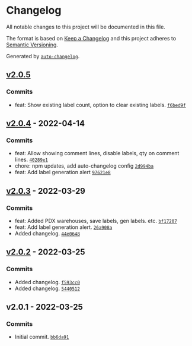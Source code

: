 # Changelog

All notable changes to this project will be documented in this file.

The format is based on [Keep a Changelog](https://keepachangelog.com/en/1.0.0/)
and this project adheres to [Semantic Versioning](https://semver.org/spec/v2.0.0.html).

Generated by [`auto-changelog`](https://github.com/CookPete/auto-changelog).

## [v2.0.5](https://github.com/UtahGooner/po-labels/compare/v2.0.4...v2.0.5)

### Commits

- feat: Show existing label count, option to clear existing labels. [`f6bed9f`](https://github.com/UtahGooner/po-labels/commit/f6bed9fbb8d5e77cce7b58ef211448381fbf1226)

## [v2.0.4](https://github.com/UtahGooner/po-labels/compare/v2.0.3...v2.0.4) - 2022-04-14

### Commits

- feat: Allow showing comment lines, disable labels, qty on comment lines. [`40289e1`](https://github.com/UtahGooner/po-labels/commit/40289e14376df3112aeb63640c4e8f9fd5d6d50b)
- chore: npm updates, add auto-changelog config [`2d994ba`](https://github.com/UtahGooner/po-labels/commit/2d994bad5afcd269277a976a1ca55e6bd082dc8c)
- feat: Add label generation alert [`97621e8`](https://github.com/UtahGooner/po-labels/commit/97621e877d19836393f9f7e154cfdd5b76c33b85)

## [v2.0.3](https://github.com/UtahGooner/po-labels/compare/v2.0.2...v2.0.3) - 2022-03-29

### Commits

- feat: Added PDX warehouses, save labels, gen labels. etc. [`bf17207`](https://github.com/UtahGooner/po-labels/commit/bf17207195d71df431b0fea5c983f2d1f6ff901e)
- feat: Add label generation alert. [`26a908a`](https://github.com/UtahGooner/po-labels/commit/26a908ac01455ddb414c4bd031ab4cb1c14fa3db)
- Added changelog. [`44e0648`](https://github.com/UtahGooner/po-labels/commit/44e06487694349622bbc787a7da782be4060969f)

## [v2.0.2](https://github.com/UtahGooner/po-labels/compare/v2.0.1...v2.0.2) - 2022-03-25

### Commits

- Added changelog. [`f593cc0`](https://github.com/UtahGooner/po-labels/commit/f593cc0d6958415f51afd04c916c558c701f78c6)
- Added changelog. [`5440512`](https://github.com/UtahGooner/po-labels/commit/54405129f20c98d2931ad26b2042696d773b5b06)

## v2.0.1 - 2022-03-25

### Commits

- Initial commit. [`bb6da91`](https://github.com/UtahGooner/po-labels/commit/bb6da914591e05b22a66ca1f4225b00a20226ec2)

